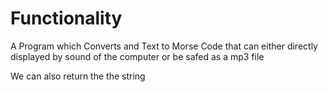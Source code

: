 # Functionality
A Program which Converts and Text to Morse Code that can either directly displayed by sound of the computer or be safed as a mp3 file 

We can also return the the string 